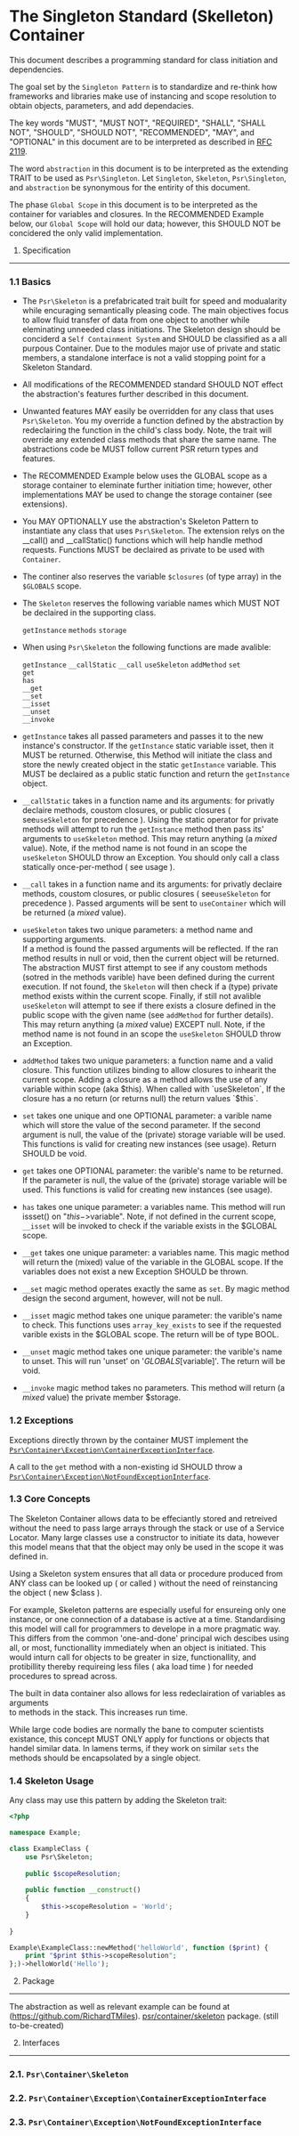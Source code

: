 # The Singleton Standard (Skelleton) Container 

This document describes a programming standard for class initiation and dependencies.

The goal set by the `Singleton Pattern` is to standardize and re-think how frameworks and libraries make use of
instancing and scope resolution to obtain objects, parameters, and add dependacies. 

The key words "MUST", "MUST NOT", "REQUIRED", "SHALL", "SHALL NOT", "SHOULD",
"SHOULD NOT", "RECOMMENDED", "MAY", and "OPTIONAL" in this document are to be
interpreted as described in [RFC 2119][].

The word `abstraction` in this document is to be interpreted as the extending TRAIT
to be used as `Psr\Singleton`. Let `Singleton`, `Skeleton`, `Psr\Singleton`, and `abstraction`
be synonymous for the entirity of this document.

The phase `Global Scope` in this document is to be interpreted as the container for 
variables and closures. In the RECOMMENDED Example below, our `Global Scope` will hold 
our data; however, this SHOULD NOT be concidered the only valid implementation.

[RFC 2119]: http://tools.ietf.org/html/rfc2119

1. Specification
-----------------

### 1.1 Basics

- The `Psr\Skeleton` is a prefabricated trait built for speed and modualarity 
  while encuraging semantically pleasing code. The main objectives focus to allow fluid 
  transfer of data from one object to another while eleminating unneeded class initiations. 
  The Skeleton design should be conciderd a `Self Containment System` and SHOULD be 
  classified as a all purpous Container. Due to the modules major use of private and 
  static members, a standalone interface is not a valid stopping point for a Skeleton Standard. 

- All modifications of the RECOMMENDED standard SHOULD NOT effect the abstraction's features 
  further described in this document. 
  
- Unwanted features MAY easily be overridden for any class that uses `Psr\Skeleton`.
  You my override a function defined by the abstraction by redeclairing the function 
  in the child's class body. Note, the trait will override any extended class methods that 
  share the same name. The abstractions code be MUST follow current PSR return types 
  and features.
  
- The RECOMMENDED Example below uses the GLOBAL scope as a storage container to eleminate further 
  initiation time; however, other implementations MAY be used to change the storage container 
  (see extensions). 
   
- You MAY OPTIONALLY use the abstraction's Skeleton Pattern to instantiate any class that uses `Psr\Skeleton`. 
  The extension relys on the __call() and __callStatic() functions which will help handle method requests.
  Functions MUST be declaired as private to be used with `Container`.
  
- The continer also reserves the variable `$closures` (of type array) in the `$GLOBALS` scope.

- The `Skeleton` reserves the following variable names which MUST NOT be declaired in the supporting class.
    
    `getInstance`
    `methods`
    `storage`
    
- When using `Psr\Skeleton` the following functions are made avalible: 

    `getInstance` 
    `__callStatic` 
    `__call`
    `useSkeleton`
    `addMethod` 
     `set`   
     `get`   
     `has`   
    `__get`     
    `__set`    
    `__isset`    
    `__unset`   
    `__invoke` 
      
      
- `getInstance` takes all passed parameters and passes it to the new instance's constructor.
   If the `getInstance` static variable isset, then it MUST be returned. Otherwise, this Method will initiate 
   the class and store the newly created object in the static `getInstance` variable. This 
   MUST be declaired as a public static function and return the `getInstance` object.

- `__callStatic` takes in a function name and its arguments: for privatly declaire methods, 
   coustom closures, or public closures ( see`useSkeleton` for precedence ). Using the static 
   operator for private methods will attempt to run the `getInstance` method then pass its' 
   arguments to `useSkeleton` method. This may return anything (a *mixed* value). Note, if 
   the method name is not found in an scope the `useSkeleton` SHOULD throw an Exception. 
   You should only call a class statically once-per-method ( see usage ).

- `__call` takes in a function name and its arguments: for privatly declaire methods, 
   coustom closures, or public closures ( see`useSkeleton` for precedence ). Passed 
   arguments will be sent to `useContainer` which will be returned (a *mixed* value).

- `useSkeleton` takes two unique parameters: a method name and supporting arguments.  
   If a method is found the passed arguments will be reflected. 
   If the ran method results in null or void, then the current object will be returned.
   The abstraction MUST first attempt to see if any coustom methods (sotred in the methods varible)
   have been defined during the current execution. If not found, the `Skeleton` will then check
   if a (type) private method exists within the current scope. Finally, if still not avalible
   `useSkeleton` will attempt to see if there exists a closure defined in the public scope 
   with the given name (see `addMethod` for further details). This may return anything 
   (a *mixed* value) EXCEPT null. Note, if the method name is not found in an scope the 
   `useSkeleton` SHOULD throw an Exception. 

- `addMethod` takes two unique parameters: a function name and a valid closure.
   This function utilizes binding to allow closures to inhearit the current scope.
   Adding a closure as a method allows the use of any variable within scope (aka $this).
   When called with `useSkeleton`, If the closure has a no return (or returns null) 
   the return values `$this`.
  
- `set` takes one unique and one OPTIONAL parameter: a varible name which will store 
   the value of the second parameter. If the second argument is null, the value of the
   (private) storage variable will be used. This functions is valid for creating new 
   instances (see usage). Return SHOULD be void.
   
- `get` takes one OPTIONAL parameter: the varible's name to be returned.
   If the parameter is null, the value of the (private) storage variable will be used. 
   This functions is valid for creating new instances (see usage).
   
- `has` takes one unique parameter: a variables name. This method will run issset() on 
   "$this->$variable". Note, if not defined in the current scope, `__isset` will be invoked
   to check if the variable exists in the $GLOBAL scope. 
   
- `__get` takes one unique parameter: a variables name. This magic method will return 
   the (mixed) value of the variable in the GLOBAL scope. If the variables does not 
   exist a new Exception SHOULD be thrown.

- `__set` magic method operates exactly the same as `set`. 
   By magic method design the second argument, however, will not be null.

- `__isset` magic method takes one unique parameter: the varible's name to check. 
   This functions uses `array_key_exists` to see if the requested varible exists in 
   the $GLOBAL scope. The return will be of type BOOL.
   
- `__unset` magic method takes one unique parameter: the varible's name to unset. 
   This will run 'unset' on '$GLOBALS[$variable]'. The return will be void.
   
- `__invoke` magic method takes no parameters. This method will return (a *mixed* value) the 
   private member $storage. 


### 1.2 Exceptions

Exceptions directly thrown by the container MUST implement the
[`Psr\Container\Exception\ContainerExceptionInterface`](#container-exception).

A call to the `get` method with a non-existing id SHOULD throw a
[`Psr\Container\Exception\NotFoundExceptionInterface`](#not-found-exception).

### 1.3 Core Concepts

The Skeleton Container allows data to be effeciantly stored and retreived without 
the need to pass large arrays through the stack or use of a Service Locator. Many
large classes use a constructor to initiate its data, however this model means that
that the object may only be used in the scope it was defined in. 

Using a Skeleton system ensures that all data or procedure produced from ANY class 
can be looked up ( or called ) without the need of reinstancing the object ( new $class ).

For example, Skeleton patterns are especially useful for ensureing only one instance, 
or one connection of a database is active at a time. Standardising this model will 
call for programmers to develope in a more pragmatic way. This differs from the 
common 'one-and-done' principal wich descibes using all, or most, functionallity immediately 
when an object is initiated. This would inturn call for objects to be greater in size, 
functionallity, and protibillity thereby requireing less files ( aka load time ) 
for needed procedures to spread across. 

The built in data container also allows for less redeclairation of variables as arguments  
to methods in the stack. This increases run time.

While large code bodies are normally the bane to computer scientists existance, this
concept MUST ONLY apply for functions or objects that handel similar data. In lamens
terms, if they work on similar `sets` the methods should be encapsolated by a single object. 

### 1.4 Skeleton Usage

Any class may use this pattern by adding the Skeleton trait:

```php
<?php

namespace Example;

class ExampleClass {
    use Psr\Skeleton;
    
    public $scopeResolution;
    
    public function __construct()
    {
        $this->scopeResolution = 'World';
    }
    
}

Example\ExampleClass::newMethod('helloWorld', function ($print) {
    print "$print $this->scopeResolution";
};)->helloWorld('Hello');

```

2. Package
----------

The abstraction as well as relevant example can be found at (https://github.com/RichardTMiles).
[psr/container/skeleton](https://github.com/RichardTMiles) package. (still to-be-created)

2. Interfaces
-------------

<a name="container-interface"></a>
### 2.1. `Psr\Container\Skeleton`


<a name="container-exception"></a>
### 2.2. `Psr\Container\Exception\ContainerExceptionInterface`


<a name="not-found-exception"></a>
### 2.3. `Psr\Container\Exception\NotFoundExceptionInterface`

